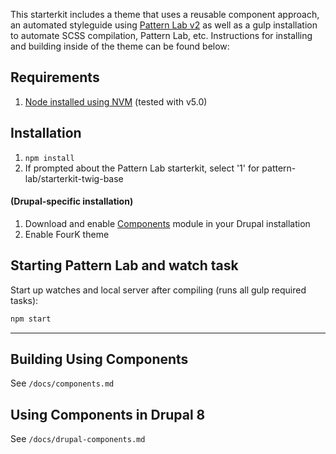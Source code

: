 This starterkit includes a theme that uses a reusable component approach, an automated styleguide using [Pattern Lab v2](http://patternlab.io/) as well as a gulp installation to automate SCSS compilation, Pattern Lab, etc. Instructions for installing and building inside of the theme can be found below:

## Requirements

  1. [Node installed using NVM](https://github.com/creationix/nvm) (tested with v5.0)

## Installation

  1. `npm install`
  2. If prompted about the Pattern Lab starterkit, select '1' for pattern-lab/starterkit-twig-base

#### (Drupal-specific installation)

  1. Download and enable [Components](https://www.drupal.org/project/components) module in your Drupal installation
  2. Enable FourK theme

## Starting Pattern Lab and watch task

  Start up watches and local server after compiling (runs all gulp required tasks):

  ```bash
  npm start
  ```

  ---

## Building Using Components

See `/docs/components.md`

## Using Components in Drupal 8

See `/docs/drupal-components.md`
